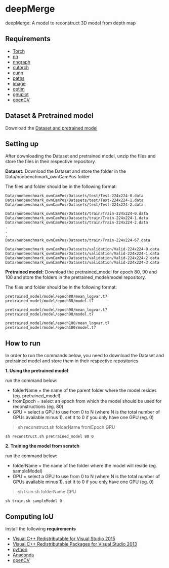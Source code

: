 # deepMerge
deepMerge: A model to reconstruct 3D model from depth map

## Requirements
- [Torch](http://torch.ch/)
- [nn](https://github.com/torch/nn)
- [nngraph](https://github.com/torch/nngraph)
- [cutorch](https://github.com/torch/cutorch)
- [cunn](https://github.com/torch/cunn)
- [paths](https://github.com/torch/paths)
- [image](https://github.com/torch/image)
- [optim](https://github.com/torch/optim)
- [gnuplot](https://github.com/torch/gnuplot)
- [openCV](https://docs.opencv.org/2.4/doc/tutorials/introduction/linux_install/linux_install.html)

## Dataset & Pretrained model
Download the [Dataset and pretrained model](https://www.dropbox.com/sh/vwn649s13cwy4yi/AADGCP_GejZzPVt5FfmM7OT8a?dl=0)

## Setting up
After downloading the Dataset and pretrained model, unzip the files and store the files in their respective repository.

**Dataset:**
Download the Dataset and store the folder in the Data/nonbenchmark_ownCamPos folder

The files and folder should be in the following format:
```
Data/nonbenchmark_ownCamPos/Datasets/test/Test-224x224-0.data
Data/nonbenchmark_ownCamPos/Datasets/test/Test-224x224-1.data
Data/nonbenchmark_ownCamPos/Datasets/test/Test-224x224-2.data

Data/nonbenchmark_ownCamPos/Datasets/train/Train-224x224-0.data
Data/nonbenchmark_ownCamPos/Datasets/train/Train-224x224-1.data
Data/nonbenchmark_ownCamPos/Datasets/train/Train-224x224-2.data
.
.
.
Data/nonbenchmark_ownCamPos/Datasets/train/Train-224x224-67.data

Data/nonbenchmark_ownCamPos/Datasets/validation/Valid-224x224-0.data
Data/nonbenchmark_ownCamPos/Datasets/validation/Valid-224x224-1.data
Data/nonbenchmark_ownCamPos/Datasets/validation/Valid-224x224-2.data
Data/nonbenchmark_ownCamPos/Datasets/validation/Valid-224x224-3.data
```


**Pretrained model:**
Download the pretrained_model for epoch 80, 90 and 100 and store the folders in the pretrained_model/model repository.

The files and folder should be in the following format:
```
pretrained_model/model/epoch80/mean_logvar.t7
pretrained_model/model/epoch80/model.t7

pretrained_model/model/epoch90/mean_logvar.t7
pretrained_model/model/epoch90/model.t7

pretrained_model/model/epoch100/mean_logvar.t7
pretrained_model/model/epoch100/model.t7
```


## How to run
In order to run the commands below, you need to download the Dataset and pretrained model and store them in their respective repositories

**1. Using the pretrained model**

run the command below:
- folderName = the name of the parent folder where the model resides (eg. pretrained_model)
- fromEpoch = select an epoch from which the model should be used for reconstructions (eg. 80)
- GPU = select a GPU to use from 0 to N (where N is the total number of GPUs available minus 1).
        set it to 0 if you only have one GPU (eg. 0)

> sh reconstruct.sh folderName fromEpoch GPU
```
sh reconstruct.sh pretrained_model 80 0
```

**2. Training the model from scratch**

run the command below:
- folderName = the name of the folder where the model will reside (eg. sampleModel)
- GPU = select a GPU to use from 0 to N (where N is the total number of GPUs available minus 1).
        set it to 0 if you only have one GPU (eg. 0)

> sh train.sh folderName GPU
```
sh train.sh sampleModel 0
```


## Computing IoU

Install the following **requirements**
- [Visual C++ Redistributable for Visual Studio 2015](https://www.microsoft.com/en-us/download/details.aspx?id=48145)
- [Visual C++ Redistributable Packages for Visual Studio 2013](https://www.microsoft.com/en-us/download/details.aspx?id=40784)
- [python](https://www.python.org/downloads/)
- [Anaconda](https://www.anaconda.com/distribution/)
- [openCV](https://sourceforge.net/projects/opencvlibrary/files/opencv-win/3.4.2/opencv-3.4.2-vc14_vc15.exe/download)
